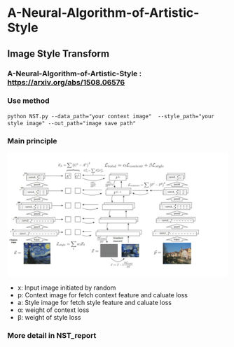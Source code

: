 # A-Neural-Algorithm-of-Artistic-Style
    
## Image Style Transform
   
### A-Neural-Algorithm-of-Artistic-Style : https://arxiv.org/abs/1508.06576

### Use method 
    python NST.py --data_path="your context image"  --style_path="your style image" --out_path="image save path"

### Main principle 
![method](https://github.com/Lu-Hsuan/A-Neural-Algorithm-of-Artistic-Style/blob/master/style_transform_process.png)
    
   * x: Input image initiated by random
   * p: Context image for fetch context feature and caluate loss
   * a: Style image for fetch style feature and caluate loss
   * α: weight of context loss
   * β: weight of style loss
    
### More detail in NST_report
